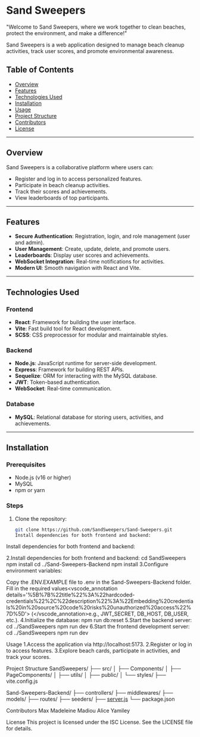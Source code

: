 # Sand Sweepers
"Welcome to Sand Sweepers, where we work together to clean beaches, protect the environment, and make a difference!"

Sand Sweepers is a web application designed to manage beach cleanup activities, track user scores, and promote environmental awareness.

## Table of Contents

- [Overview](#overview)
- [Features](#features)
- [Technologies Used](#technologies-used)
- [Installation](#installation)
- [Usage](#usage)
- [Project Structure](#project-structure)
- [Contributors](#contributors)
- [License](#license)

---

## Overview

Sand Sweepers is a collaborative platform where users can:
- Register and log in to access personalized features.
- Participate in beach cleanup activities.
- Track their scores and achievements.
- View leaderboards of top participants.

---

## Features

- **Secure Authentication**: Registration, login, and role management (user and admin).
- **User Management**: Create, update, delete, and promote users.
- **Leaderboards**: Display user scores and achievements.
- **WebSocket Integration**: Real-time notifications for activities.
- **Modern UI**: Smooth navigation with React and Vite.

---

## Technologies Used

### Frontend
- **React**: Framework for building the user interface.
- **Vite**: Fast build tool for React development.
- **SCSS**: CSS preprocessor for modular and maintainable styles.

### Backend
- **Node.js**: JavaScript runtime for server-side development.
- **Express**: Framework for building REST APIs.
- **Sequelize**: ORM for interacting with the MySQL database.
- **JWT**: Token-based authentication.
- **WebSocket**: Real-time communication.

### Database
- **MySQL**: Relational database for storing users, activities, and achievements.

---

## Installation

### Prerequisites
- Node.js (v16 or higher)
- MySQL
- npm or yarn

### Steps

1. Clone the repository:
   ```bash
   git clone https://github.com/SandSweepers/Sand-Sweepers.git
   Install dependencies for both frontend and backend:

Install dependencies for both frontend and backend:

2.Install dependencies for both frontend and backend:
    cd SandSweepers
  npm install
  cd ../Sand-Sweepers-Backend
  npm install
3.Configure environment variables:

  Copy the .ENV.EXAMPLE file to .env in the Sand-Sweepers-Backend folder.
  Fill in the required values<vscode_annotation details='%5B%7B%22title%22%3A%22hardcoded-credentials%22%2C%22description%22%3A%22Embedding%20credentials%20in%20source%20code%20risks%20unauthorized%20access%22%7D%5D'> (</vscode_annotation>e.g., JWT_SECRET, DB_HOST, DB_USER, etc.).
4.Initialize the database:
  npm run db:reset
5.Start the backend server:
  cd ../SandSweepers
  npm run dev
6.Start the frontend development server:
  cd ../SandSweepers
  npm run dev

Usage
  1.Access the application via http://localhost:5173.
  2.Register or log in to access features.
  3.Explore beach cards, participate in activities, and track your scores.

Project Structure
  SandSweepers/
├── src/
│   ├── Components/
│   ├── PageComponents/
│   ├── utils/
│   ├── public/
│   └── styles/
├── vite.config.js

Sand-Sweepers-Backend/
├── controllers/
├── middlewares/
├── models/
├── routes/
├── seeders/
├── [server.js](http://_vscodecontentref_/0)
└── package.json

Contributors
  Max Madeleine
  Madiou
  Alice
  Yamiley

License
This project is licensed under the ISC License. See the LICENSE file for details.
